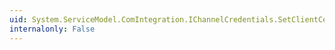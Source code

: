 ```yaml
---
uid: System.ServiceModel.ComIntegration.IChannelCredentials.SetClientCertificateFromStoreByName(System.String,System.String,System.String)
internalonly: False
---
```

